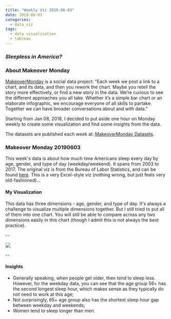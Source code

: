 ```yaml
---
title: "Weekly Viz 2019-06-03"
date: 2019-06-03
categories:
  - data_viz
tags:
  - data visualization
  - tableau
---
```


### *Sleepless in America?*


### About Makeover Monday

[MakeoverMonday](http://www.makeovermonday.co.uk/) is a social data project:
"Each week we post a link to a chart, and its data, and then you rework the chart.
Maybe you retell the story more effectively, or find a new story in the data.
We’re curious to see the different approaches you all take. Whether it’s a simple bar chart or an elaborate infographic, we encourage everyone of all skills to partake.
Together we can have broader conversations about and with data."

Starting from Jan 08, 2018, I decided to put aside one hour on Monday weekly to create some visualization and find some insights from the data.

The datasets are published each week at: [MakeoverMonday Datasets](http://www.makeovermonday.co.uk/data/).

### Makeover Monday 20190603

This week's data is about how much time Americans sleep every day by age, gender, and type of day (weekday/weekend). It spans from 2003 to 2017. The original viz is from the Bureau of Labor Statistics, and can be found [here](https://www.bls.gov/tus/charts/sleep.htm). This is a very Excel-style viz (nothing wrong, but just feels very old-fashioned)... 

#### My Visualization

This data has three dimensions - age, gender, and type of day. It's always a challenge to visualize multiple dimensions together. But I still tried to put all of them into one chart. You will still be able to compare across any two dimensions easily in this chart (though I admit this is not always the best practice).   

--  
<div class='tableauPlaceholder' id='viz1559611641236' style='position: relative'>
<noscript><a href='#'>
  <img alt=' ' src='https:&#47;&#47;public.tableau.com&#47;static&#47;images&#47;Ma&#47;MakeOverMonday20190603&#47;AmericansDailySleepHours&#47;1_rss.png' style='border: none' />
</a></noscript>
<object class='tableauViz'  style='display:none;'>
  <param name='host_url' value='https%3A%2F%2Fpublic.tableau.com%2F' />
  <param name='embed_code_version' value='3' />
  <param name='site_root' value='' />
  <param name='name' value='MakeOverMonday20190603&#47;AmericansDailySleepHours' />
  <param name='tabs' value='no' />
  <param name='toolbar' value='yes' />
  <param name='static_image' value='https:&#47;&#47;public.tableau.com&#47;static&#47;images&#47;Ma&#47;MakeOverMonday20190603&#47;AmericansDailySleepHours&#47;1.png' />
  <param name='animate_transition' value='yes' />
  <param name='display_static_image' value='yes' />
  <param name='display_spinner' value='yes' />
  <param name='display_overlay' value='yes' />
  <param name='display_count' value='yes' />
</object></div>          
<script type='text/javascript'>                 
  var divElement = document.getElementById('viz1559611641236');    
  var vizElement = divElement.getElementsByTagName('object')[0];  
  vizElement.style.width='800px';vizElement.style.height='627px';     
  var scriptElement = document.createElement('script');                
  scriptElement.src = 'https://public.tableau.com/javascripts/api/viz_v1.js';     
  vizElement.parentNode.insertBefore(scriptElement, vizElement);               
</script>
  
--  

#### Insights
* Generally speaking, when people get older, then tend to sleep less. However, for the weekday data, you can see that the age group 56+ has the second longest sleep hour, which makes sense as they typically do not need to work at this age;  
* Not surprisingly, 65+ age group also has the shortest sleep hour gap between weekday and weekends;  
* Women tend to sleep longer than men.  

